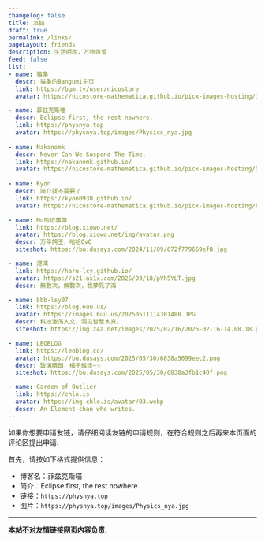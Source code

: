 ```yaml
---
changelog: false
title: 友链
draft: true
permalink: /links/
pageLayout: friends
description: 生活明朗，万物可爱
feed: false
list:
- name: 猫条
  descr: 猫条的Bangumi主页
  link: https://bgm.tv/user/nicostore
  avatar: https://nicostore-mathematica.github.io/picx-images-hosting/1_compressed.3nrq13hx7x.webp

- name: 菲兹克斯喵
  descr: Eclipse first, the rest nowhere.
  link: https://physnya.top
  avatar: https://physnya.top/images/Physics_nya.jpg
    
- name: Nakanomk
  descr: Never Can We Suspend The Time.
  link: https://nakanomk.github.io/
  avatar: https://nicostore-mathematica.github.io/picx-images-hosting/56832666.wint0l2qe.webp
    
- name: Kyon
  descr: 简介就不需要了
  link: https://kyon0930.github.io/
  avatar: https://nicostore-mathematica.github.io/picx-images-hosting/kyon的头像.pfdkuzl9g.webp

- name: Mo的记事簿
  link: https://blog.xiowo.net/
  avatar: https://blog.xiowo.net/img/avatar.png
  descr: 万年鸽王，哈哈OvO
  siteshot: https://bu.dusays.com/2024/11/09/672f779669ef8.jpg

- name: 港湾
  link: https://haru-lcy.github.io/
  avatar: https://s21.ax1x.com/2025/09/18/pVh5YLT.jpg
  descr: 無數次，無數次，我夢見了海

- name: bbb-lsy07
  link: https://blog.6uu.us/
  avatar: https://images.6uu.us/20250511114301488.JPG
  descr: 科技激荡人文，洞见智慧本真。
  siteshot: https://img.z4a.net/images/2025/02/16/2025-02-16-14.08.18.png

- name: LEOBLOG
  link: https://leoblog.cc/
  avatar: https://bu.dusays.com/2025/05/30/6838a5699eec2.png
  descr: 玻璃晴朗，橘子辉煌~✨
  siteshot: https://bu.dusays.com/2025/05/30/6838a3fb1c40f.png

- name: Garden of Outlier
  link: https://chlo.is
  avatar: https://img.chlo.is/avatar/03.webp
  descr: An Element-chan who writes.
---
```


如果你想要申请友链，请仔细阅读友链的申请规则，在符合规则之后再来本页面的评论区提出申请.

首先，请按如下格式提供信息：

- 博客名：菲兹克斯喵
- 简介：Eclipse first, the rest nowhere.
- 链接：``https://physnya.top``
- 图片：``https://physnya.top/images/Physics_nya.jpg``



---

<u>**本站不对友情链接网页内容负责.**</u>